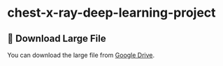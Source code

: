 # chest-x-ray-deep-learning-project

## 📁 Download Large File

You can download the large file from [Google Drive](https://drive.google.com/file/d/1n6S90HtFkBlBeUAEdbbbeGkdId2UCcTf/view?usp=sharing).
